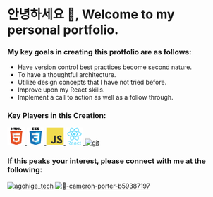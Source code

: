 <h1>안녕하세요 👋, Welcome to my personal portfolio. </h1>

<h3> My key goals in creating this protfolio are as follows: </h3>

- Have version control best practices become second nature.
- To have a thoughtful architecture.
- Utilize design concepts that I have not tried before.
- Improve upon my React skills.
- Implement a call to action as well as a follow through.


<h3> Key Players in this Creation: </h3>

<p align="left">
<a href="https://www.w3.org/html/" target="_blank" rel="noreferrer"> <img src="https://raw.githubusercontent.com/devicons/devicon/master/icons/html5/html5-original-wordmark.svg" alt="html5" width="40" height="40"/> </a>
<a href="https://www.w3schools.com/css/" target="_blank" rel="noreferrer"> <img src="https://raw.githubusercontent.com/devicons/devicon/master/icons/css3/css3-original-wordmark.svg" alt="css3" width="40" height="40"/> </a>
<a href="https://developer.mozilla.org/en-US/docs/Web/JavaScript" target="_blank" rel="noreferrer"> <img src="https://raw.githubusercontent.com/devicons/devicon/master/icons/javascript/javascript-original.svg" alt="javascript" width="40" height="40"/> </a>
<a href="https://reactjs.org/" target="_blank" rel="noreferrer"> <img src="https://raw.githubusercontent.com/devicons/devicon/master/icons/react/react-original-wordmark.svg" alt="react" width="40" height="40"/> </a>
<a href="https://git-scm.com/" target="_blank" rel="noreferrer"> <img src="https://www.vectorlogo.zone/logos/git-scm/git-scm-icon.svg" alt="git" width="40" height="40"/> </a>
</p>


<h3> If this peaks your interest, please connect with me at the following: </h3>
<p align="left">
<a href="https://twitter.com/agohige_tech" target="blank"><img align="center" src="https://raw.githubusercontent.com/rahuldkjain/github-profile-readme-generator/master/src/images/icons/Social/twitter.svg" alt="agohige_tech" height="30" width="40" /></a>
<a href="https://linkedin.com/in/🚴-cameron-porter-b59387197" target="blank"><img align="center" src="https://raw.githubusercontent.com/rahuldkjain/github-profile-readme-generator/master/src/images/icons/Social/linked-in-alt.svg" alt="🚴-cameron-porter-b59387197" height="30" width="40" /></a>
</p>
